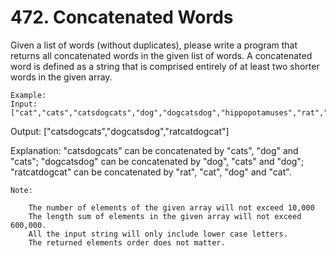 # 472. Concatenated Words

Given a list of words (without duplicates), please write a program that returns all
    concatenated words in the given list of words.
    A concatenated word is defined as a string that is comprised entirely of at least two shorter
        words in the given array.

    Example:
    Input: ["cat","cats","catsdogcats","dog","dogcatsdog","hippopotamuses","rat","ratcatdogcat"]

Output: ["catsdogcats","dogcatsdog","ratcatdogcat"]

Explanation: "catsdogcats" can be concatenated by "cats", "dog" and "cats";  "dogcatsdog" can be concatenated by "dog", "cats" and "dog"; "ratcatdogcat" can be concatenated by "rat", "cat", "dog" and "cat".

    

    Note:
    
        The number of elements of the given array will not exceed 10,000 
        The length sum of elements in the given array will not exceed 600,000.
        All the input string will only include lower case letters.
        The returned elements order does not matter.